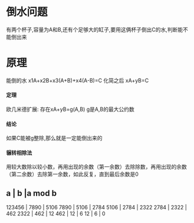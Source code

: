 # 倒水问题
有两个杯子,容量为A和B,还有个足够大的缸子,要用这俩杯子倒出C的水,判断能不能倒出来

# 原理
能倒的水 x1A+x2B+x3(A+B)+x4(A-B)=C
化简之后 xA+yB=C
#### 定理
欧几米德扩展:
存在xA+yB=g(A,B) g是A,B的最大公约数


#### 结论
如果C能被g整除,那么就是一定能倒出来的

#### 辗转相除法
用较大数除以较小数，再用出现的余数（第一余数）去除除数，再用出现的余数（第二余数）去除第一余数，如此反复，直到最后余数是0

a | b |a mod b
---
123456 | 7890 | 5106
7890 | 5106 | 2784
5106 | 2784 | 2322
2784 | 2322 | 462
2322 | 462 | 12
462 | 12 | 6
12 | 6 | 0

